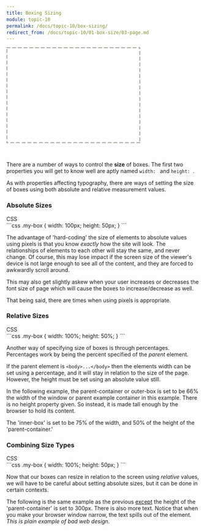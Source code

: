 ```yaml
---
title: Boxing Sizing
module: topic-10
permalink: /docs/topic-10/box-sizing/
redirect_from: /docs/topic-10/01-box-size/03-page.md
---
```


<div class="divider-heading"></div>

<img src="../img/box-model-content.gif" alt="drawing basic boxes" style="width: 350px; margin: 0 auto 30px;" />

There are a number of ways to control the **size** of boxes. The first two properties you will get to know well are aptly named `width: ` and `height: `.

As with properties affecting typography, there are ways of setting the size of boxes using both absolute and relative measurement values.


<h3>Absolute Sizes</h3>

<div id="code-heading">CSS</div>
```css
.my-box {
  width: 100px;
  height: 50px;
}
```

The advantage of 'hard-coding' the size of elements to absolute values using pixels is that you know _exactly_ how the site will look. The relationships of elements to each other will stay the same, and never change. Of course, this may lose impact if the screen size of the viewer's device is not large enough to see all of the content, and they are forced to awkwardly scroll around.

This may also get slightly askew when your user increases or decreases the font size of page which will cause the boxes to increase/decrease as well.

That being said, there are times when using pixels is appropriate.

<div class="codepen-embed">
  <p data-height="400" data-theme-id="30567" data-slug-hash="OObdbv" data-default-tab="css,result" data-user="Media-Ed-Online" data-embed-version="2" data-pen-title="[Topic-09]  Box Models, Pt. 1" class="codepen"></p>
</div>

<h3>Relative Sizes</h3>

<div id="code-heading">CSS</div>
```css
.my-box {
  width: 100%;
  height: 50%;
}
```

Another way of specifying size of boxes is through percentages. Percentages work by being the percent specified of the _parent_ element.

If the parent element is `<body>...</body>` then the elements width can be set using a percentage, and it will stay in relation to the size of the page. However, the height must be set using an absolute value still.

In the following example, the parent-container or outer-box is set to be 66% the width of the window or parent example container in this example. There is no height property given. So instead, it is made tall enough by the browser to hold its content.

The 'inner-box' is set to be 75% of the width, and 50% of the height of the 'parent-container.'

<div class="codepen-embed">
  <p data-height="400" data-theme-id="30567" data-slug-hash="qVqgxR" data-default-tab="css,result" data-user="Media-Ed-Online" data-embed-version="2" data-pen-title="[Topic-09] Box Models, Pt. 2" class="codepen"></p>
</div>


<h3 id="combine-size">Combining Size Types</h3>

<div id="code-heading">CSS</div>
```css
.my-box {
  width: 100%;
  height: 50px;
}
```

Now that our boxes can resize in relation to the screen using _relative_ values, we will have to be careful about setting absolute sizes, but it can be done in certain contexts.

The following is the same example as the previous <u>except</u> the height of the 'parent-container' is set to 300px. There is also more text. Notice that when you make your browser window narrow, the text spills out of the element. _This is plain example of bad web design._

<div class="codepen-embed">
  <p data-height="600" data-theme-id="30567" data-slug-hash="VrmRZX" data-default-tab="css,result" data-user="Media-Ed-Online" data-embed-version="2" data-pen-title="[Topic-09] Box Models, Pt. 3" class="codepen"></p>
</div>
